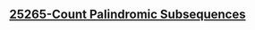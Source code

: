<h2><a href="https://practice.geeksforgeeks.org/problems/count-palindromic-subsequences">25265-Count Palindromic Subsequences